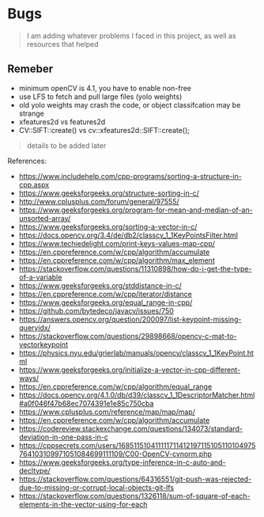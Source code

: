 # Bugs
> I am adding whatever problems I faced in this project, as well as resources that helped


## Remeber
* minimum openCV is 4.1, you have to enable non-free 
* use LFS to fetch and pull large files (yolo weights)
* old yolo weights may crash the code, or object classifcation may be strange
* xfeatures2d vs features2d
* CV::SIFT::create() vs cv::xfeatures2d::SIFT::create();

> details to be added later



References:
* https://www.includehelp.com/cpp-programs/sorting-a-structure-in-cpp.aspx
* https://www.geeksforgeeks.org/structure-sorting-in-c/
* http://www.cplusplus.com/forum/general/97555/
* https://www.geeksforgeeks.org/program-for-mean-and-median-of-an-unsorted-array/
* https://www.geeksforgeeks.org/sorting-a-vector-in-c/
* https://docs.opencv.org/3.4/de/db2/classcv_1_1KeyPointsFilter.html
* https://www.techiedelight.com/print-keys-values-map-cpp/
* https://en.cppreference.com/w/cpp/algorithm/accumulate
* https://en.cppreference.com/w/cpp/algorithm/max_element
* https://stackoverflow.com/questions/11310898/how-do-i-get-the-type-of-a-variable
* https://www.geeksforgeeks.org/stddistance-in-c/
* https://en.cppreference.com/w/cpp/iterator/distance
* https://www.geeksforgeeks.org/equal_range-in-cpp/
* https://github.com/bytedeco/javacv/issues/750
* https://answers.opencv.org/question/200097/list-keypoint-missing-queryidx/
* https://stackoverflow.com/questions/29898668/opencv-c-mat-to-vectorkeypoint
* https://physics.nyu.edu/grierlab/manuals/opencv/classcv_1_1KeyPoint.html
* https://www.geeksforgeeks.org/initialize-a-vector-in-cpp-different-ways/
* https://en.cppreference.com/w/cpp/algorithm/equal_range
* https://docs.opencv.org/4.1.0/db/d39/classcv_1_1DescriptorMatcher.html#a0f046f47b68ec7074391e1e85c750cba
* https://www.cplusplus.com/reference/map/map/map/
* https://en.cppreference.com/w/cpp/algorithm/accumulate
* https://codereview.stackexchange.com/questions/134073/standard-deviation-in-one-pass-in-c
* https://cppsecrets.com/users/168511510411111711412197115105110104975764103109971051084699111109/C00-OpenCV-cvnorm.php
* https://www.geeksforgeeks.org/type-inference-in-c-auto-and-decltype/
* https://stackoverflow.com/questions/64316551/git-push-was-rejected-due-to-missing-or-corrupt-local-objects-git-lfs
* https://stackoverflow.com/questions/1326118/sum-of-square-of-each-elements-in-the-vector-using-for-each